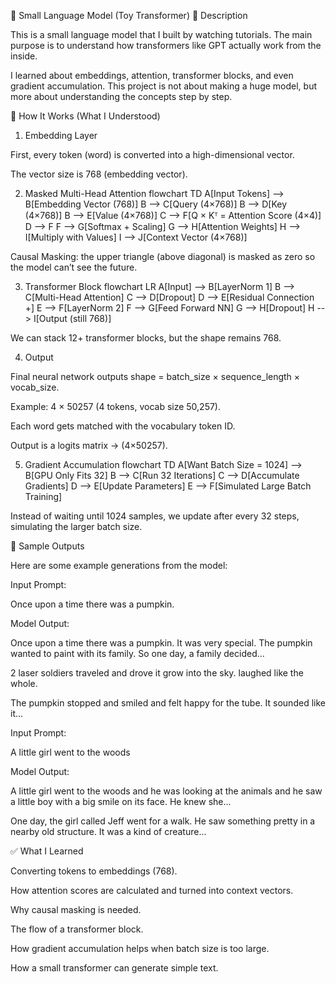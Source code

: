  🧠 Small Language Model (Toy Transformer)
📖 Description

This is a small language model that I built by watching tutorials. The main purpose is to understand how transformers like GPT actually work from the inside.

I learned about embeddings, attention, transformer blocks, and even gradient accumulation. This project is not about making a huge model, but more about understanding the concepts step by step.

🔑 How It Works (What I Understood)
1. Embedding Layer

First, every token (word) is converted into a high-dimensional vector.

The vector size is 768 (embedding vector).

2. Masked Multi-Head Attention
flowchart TD
  A[Input Tokens] --> B[Embedding Vector (768)]
  B --> C[Query (4×768)]
  B --> D[Key (4×768)]
  B --> E[Value (4×768)]
  C --> F[Q × Kᵀ = Attention Score (4×4)]
  D --> F
  F --> G[Softmax + Scaling]
  G --> H[Attention Weights]
  H --> I[Multiply with Values]
  I --> J[Context Vector (4×768)]


Causal Masking: the upper triangle (above diagonal) is masked as zero so the model can’t see the future.

3. Transformer Block
flowchart LR
  A[Input] --> B[LayerNorm 1]
  B --> C[Multi-Head Attention]
  C --> D[Dropout]
  D --> E[Residual Connection +]
  E --> F[LayerNorm 2]
  F --> G[Feed Forward NN]
  G --> H[Dropout]
  H --> I[Output (still 768)]


We can stack 12+ transformer blocks, but the shape remains 768.

4. Output

Final neural network outputs shape = batch_size × sequence_length × vocab_size.

Example: 4 × 50257 (4 tokens, vocab size 50,257).

Each word gets matched with the vocabulary token ID.

Output is a logits matrix → (4×50257).

5. Gradient Accumulation
flowchart TD
  A[Want Batch Size = 1024] --> B[GPU Only Fits 32]
  B --> C[Run 32 Iterations]
  C --> D[Accumulate Gradients]
  D --> E[Update Parameters]
  E --> F[Simulated Large Batch Training]


Instead of waiting until 1024 samples, we update after every 32 steps, simulating the larger batch size.

📝 Sample Outputs

Here are some example generations from the model:

Input Prompt:

Once upon a time there was a pumpkin.


Model Output:

Once upon a time there was a pumpkin. It was very special. 
The pumpkin wanted to paint with its family. 
So one day, a family decided...

2 laser soldiers traveled and drove it grow into the sky. laughed like the whole.

The pumpkin stopped and smiled and felt happy for the tube. It sounded like it...


Input Prompt:

A little girl went to the woods


Model Output:

A little girl went to the woods and he was looking at the animals 
and he saw a little boy with a big smile on its face. 
He knew she...

One day, the girl called Jeff went for a walk. 
He saw something pretty in a nearby old structure. 
It was a kind of creature...

✅ What I Learned

Converting tokens to embeddings (768).

How attention scores are calculated and turned into context vectors.

Why causal masking is needed.

The flow of a transformer block.

How gradient accumulation helps when batch size is too large.

How a small transformer can generate simple text.
